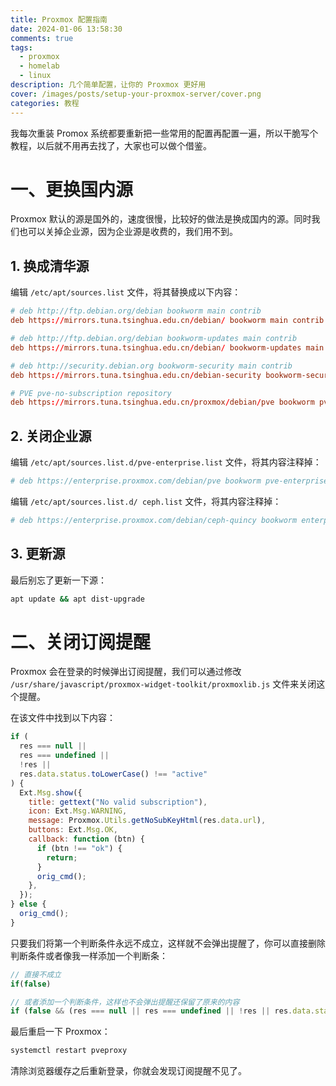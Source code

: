 ```yaml
---
title: Proxmox 配置指南
date: 2024-01-06 13:58:30
comments: true
tags:
  - proxmox
  - homelab
  - linux
description: 几个简单配置，让你的 Proxmox 更好用
cover: /images/posts/setup-your-proxmox-server/cover.png
categories: 教程
---
```


我每次重装 Promox 系统都要重新把一些常用的配置再配置一遍，所以干脆写个教程，以后就不用再去找了，大家也可以做个借鉴。

# 一、更换国内源

Proxmox 默认的源是国外的，速度很慢，比较好的做法是换成国内的源。同时我们也可以关掉企业源，因为企业源是收费的，我们用不到。

## 1. 换成清华源

编辑 `/etc/apt/sources.list` 文件，将其替换成以下内容：

```conf
# deb http://ftp.debian.org/debian bookworm main contrib
deb https://mirrors.tuna.tsinghua.edu.cn/debian/ bookworm main contrib non-free non-free-firmware

# deb http://ftp.debian.org/debian bookworm-updates main contrib
deb https://mirrors.tuna.tsinghua.edu.cn/debian/ bookworm-updates main contrib non-free non-free-firmware

# deb http://security.debian.org bookworm-security main contrib
deb https://mirrors.tuna.tsinghua.edu.cn/debian-security bookworm-security main contrib non-free non-free-firmware

# PVE pve-no-subscription repository
deb https://mirrors.tuna.tsinghua.edu.cn/proxmox/debian/pve bookworm pve-no-subscription
```

## 2. 关闭企业源

编辑 `/etc/apt/sources.list.d/pve-enterprise.list` 文件，将其内容注释掉：

```conf
# deb https://enterprise.proxmox.com/debian/pve bookworm pve-enterprise
```

编辑 `/etc/apt/sources.list.d/ ceph.list` 文件，将其内容注释掉：

```conf
# deb https://enterprise.proxmox.com/debian/ceph-quincy bookworm enterprise
```

## 3. 更新源

最后别忘了更新一下源：

```sh
apt update && apt dist-upgrade
```

# 二、关闭订阅提醒

Proxmox 会在登录的时候弹出订阅提醒，我们可以通过修改 `/usr/share/javascript/proxmox-widget-toolkit/proxmoxlib.js` 文件来关闭这个提醒。

在该文件中找到以下内容：

```js
if (
  res === null ||
  res === undefined ||
  !res ||
  res.data.status.toLowerCase() !== "active"
) {
  Ext.Msg.show({
    title: gettext("No valid subscription"),
    icon: Ext.Msg.WARNING,
    message: Proxmox.Utils.getNoSubKeyHtml(res.data.url),
    buttons: Ext.Msg.OK,
    callback: function (btn) {
      if (btn !== "ok") {
        return;
      }
      orig_cmd();
    },
  });
} else {
  orig_cmd();
}
```

只要我们将第一个判断条件永远不成立，这样就不会弹出提醒了，你可以直接删除判断条件或者像我一样添加一个判断条：

```js
// 直接不成立
if(false)

// 或者添加一个判断条件，这样也不会弹出提醒还保留了原来的内容
if (false && (res === null || res === undefined || !res || res.data.status.toLowerCase() !== "active"))
```

最后重启一下 Proxmox：

```sh
systemctl restart pveproxy
```

清除浏览器缓存之后重新登录，你就会发现订阅提醒不见了。
